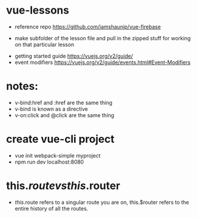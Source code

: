 # vue-lessons

- reference repo https://github.com/iamshaunjp/vue-firebase

* make subfolder of the lesson file and pull in the zipped stuff for working on that particular lesson

- getting started guide
  https://vuejs.org/v2/guide/
- event modifiers
  https://vuejs.org/v2/guide/events.html#Event-Modifiers

# notes:

- v-bind:href and :href are the same thing
- v-bind is known as a directive
- v-on:click and @click are the same thing

# create vue-cli project

- vue init webpack-simple myproject
- npm run dev localhost:8080

# this.$route vs this.$router

- $this.$route refers to a singular route you are on, this.\$router refers to the entire history of all the routes.
